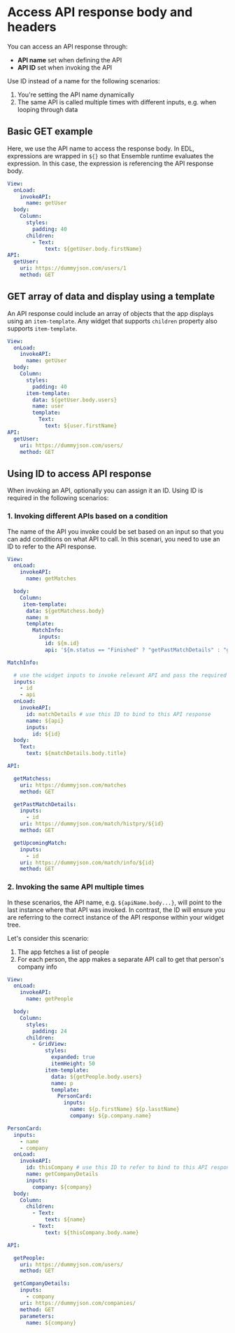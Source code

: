 # Access API response body and headers

You can access an API response through:

- **API name** set when defining the API
- **API ID** set when invoking the API

Use ID instead of a name for the following scenarios:

1. You're setting the API name dynamically
2. The same API is called multiple times with different inputs, e.g. when looping through data


## Basic GET example

Here, we use the API name to access the response body. In EDL, expressions are wrapped in `${}` so that Ensemble runtime evaluates the expression. In this case, the expression is referencing the API response body.

```yaml
View:
  onLoad:
    invokeAPI:
      name: getUser
  body:
    Column:
      styles:
        padding: 40
      children:
        - Text:
            text: ${getUser.body.firstName}
API:
  getUser:
    uri: https://dummyjson.com/users/1
    method: GET
```


## GET array of data and display using a template

An API response could include an array of objects that the app displays using an `item-template`. Any widget that supports `children` property also supports `item-template`. 

```yaml
View:
  onLoad:
    invokeAPI:
      name: getUser
  body:
    Column:
      styles:
        padding: 40
      item-template:
        data: ${getUser.body.users}
        name: user
        template:
          Text:
            text: ${user.firstName}
API:
  getUser:
    uri: https://dummyjson.com/users/
    method: GET
```


## Using ID to access API response

When invoking an API, optionally you can assign it an ID. Using ID is required in the following scenarios:

### 1. Invoking different APIs based on a condition

The name of the API you invoke could be set based on an input so that you can add conditions on what API to call. In this scenari, you need to use an ID to refer to the API response.

```yaml
View:
  onLoad:
    invokeAPI:
      name: getMatches

  body:
    Column:
     item-template:
      data: ${getMatchess.body}
      name: m
      template:
        MatchInfo:
          inputs:
            id: ${m.id}
            api: '${m.status == "Finished" ? "getPastMatchDetails" : "getUpcomingMatch"}'

MatchInfo:

  # use the widget inputs to invoke relevant API and pass the required inputs to the API
  inputs:
    - id
    - api
  onLoad:
    invokeAPI:
      id: matchDetails # use this ID to bind to this API response
      name: ${api}
      inputs:
        id: ${id}
  body:
    Text:
      text: ${matchDetails.body.title}

API:

  getMatchess:
    uri: https://dummyjson.com/matches
    method: GET

  getPastMatchDetails:
    inputs:
      - id
    uri: https://dummyjson.com/match/histpry/${id}
    method: GET

  getUpcomingMatch:
    inputs:
      - id
    uri: https://dummyjson.com/match/info/${id}
    method: GET

```


### 2. Invoking the same API multiple times

In these scenarios, the API name, e.g. `${apiName.body...}`, will point to the last instance where that API was invoked. In contrast, the ID will ensure you are referring to the correct instance of the API response within your widget tree.

Let's consider this scenario:

1. The app fetches a list of people
2. For each person, the app makes a separate API call to get that person's company info

```yaml
View:
  onLoad:
    invokeAPI:
      name: getPeople

  body:
    Column:
      styles:
        padding: 24
      children:
        - GridView:
            styles:
              expanded: true
              itemHeight: 50
            item-template:
              data: ${getPeople.body.users}
              name: p
              template:
                PersonCard:
                  inputs:
                    name: ${p.firstName} ${p.lasstName}
                    company: ${p.company.name}

PersonCard:
  inputs:
    - name
    - company
  onLoad:
    invokeAPI:
      id: thisCompany # use this ID to refer to bind to this API response
      name: getCompanyDetails
      inputs:
        company: ${company}
  body:
    Column:
      children:
        - Text:
            text: ${name}
        - Text:
            text: ${thisCompany.body.name}

API:

  getPeople:
    uri: https://dummyjson.com/users/
    method: GET

  getCompanyDetails:
    inputs:
      - company
    uri: https://dummyjson.com/companies/
    method: GET
    parameters:
      name: ${company}
```